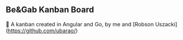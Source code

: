 ## Be&Gab Kanban Board
🐙 A kanban created in Angular and Go, by me and [Robson Uszacki] (https://github.com/ubarao/)
